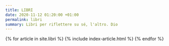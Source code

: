 ```yaml
---
title: LIBRI
date: 2020-11-12 01:20:00 +01:00
permalink: libri
summary: Libri per riflettere su sé, l'altro. Dio
---
```


<section class="post-index">
{% for article in site.libri %} 
{% include index-article.html %}
{% endfor %}
</section>